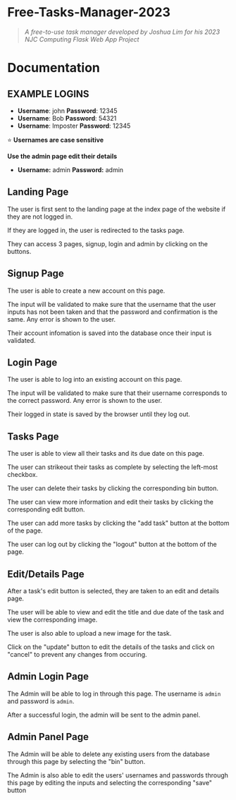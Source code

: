 # Free-Tasks-Manager-2023

> _A free-to-use task manager developed by Joshua Lim for his 2023 NJC Computing Flask Web App Project_

# Documentation

## EXAMPLE LOGINS
- **Username**: john **Password**: 12345
- **Username**: Bob **Password**: 54321
- **Username**: Imposter **Password**: 12345

⭐ **Usernames are case sensitive**

**Use the admin page edit their details**
- **Username:** admin **Password:** admin

## Landing Page

The user is first sent to the landing page at the index page of the website if they are not logged in.

If they are logged in, the user is redirected to the tasks page.

They can access 3 pages, signup, login and admin by clicking on the buttons.

## Signup Page

The user is able to create a new account on this page.

The input will be validated to make sure that the username that the user inputs has not been taken and that the password and confirmation is the same. Any error is shown to the user.

Their account infomation is saved into the database once their input is validated.

## Login Page

The user is able to log into an existing account on this page.

The input will be validated to make sure that their username corresponds to the correct password. Any error is shown to the user.

Their logged in state is saved by the browser until they log out.

## Tasks Page

The user is able to view all their tasks and its due date on this page.

The user can strikeout their tasks as complete by selecting the left-most checkbox.

The user can delete their tasks by clicking the corresponding bin button.

The user can view more information and edit their tasks by clicking the corresponding edit button.

The user can add more tasks by clicking the "add task" button at the bottom of the page.

The user can log out by clicking the "logout" button at the bottom of the page.

## Edit/Details Page

After a task's edit button is selected, they are taken to an edit and details page.

The user will be able to view and edit the title and due date of the task and view the corresponding image.

The user is also able to upload a new image for the task.

Click on the "update" button to edit the details of the tasks and click on "cancel" to prevent any changes from occuring.

## Admin Login Page

The Admin will be able to log in through this page. The username is `admin` and password is `admin`.

After a successful login, the admin will be sent to the admin panel.

## Admin Panel Page

The Admin will be able to delete any existing users from the database through this page by selecting the "bin" button.

The Admin is also able to edit the users' usernames and passwords through this page by editing the inputs and selecting the corresponding "save" button
